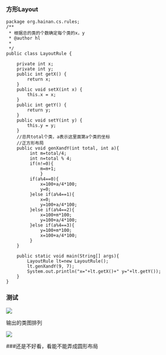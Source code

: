 ### 方形Layout
    package org.hainan.cs.rules;
    /**
     * 根据总的类的个数确定每个类的x，y
     * @author hl
     *
     */
    public class LayoutRule {
    	
    	private int x;
    	private int y;
    	public int getX() {
    		return x;
    	}
    	public void setX(int x) {
    		this.x = x;
    	}
    	public int getY() {
    		return y;
    	}
    	public void setY(int y) {
    		this.y = y;
    	}
    	//总共total个类，a表示这里面第a个类的坐标
    	//正方形布局
    	public void genXandY(int total, int a){
    		 int m=total/4;
    		 int n=total % 4;
    		 if(n!=0){
    			 m=m+1;
    			 }
    		 if(a%4==0){
    			 x=100+a/4*100;
    			 y=0;
    		 }else if(a%4==1){
    			 x=0;
    			 y=100+a/4*100;
    		 }else if(a%4==2){
    			 x=100+m*100;
    			 y=100+a/4*100;
    		 }else if(a%4==3){
    			 y=100+m*100;
    			 x=100+a/4*100;
    		 }
    	}
    	
    	public static void main(String[] args){
    		LayoutRule lt=new LayoutRule();
    		lt.genXandY(9, 7);
    		System.out.println("x="+lt.getX()+" y="+lt.getY());
    	}
    }
    

### 测试

![](http://i.imgur.com/SXOpTvS.jpg)

输出的类图排列

![](http://i.imgur.com/NH9igXr.jpg)

###还是不好看，看能不能弄成圆形布局